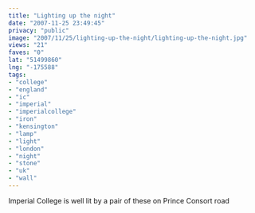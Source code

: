 ```yaml
---
title: "Lighting up the night"
date: "2007-11-25 23:49:45"
privacy: "public"
image: "2007/11/25/lighting-up-the-night/lighting-up-the-night.jpg"
views: "21"
faves: "0"
lat: "51499860"
lng: "-175588"
tags:
- "college"
- "england"
- "ic"
- "imperial"
- "imperialcollege"
- "iron"
- "kensington"
- "lamp"
- "light"
- "london"
- "night"
- "stone"
- "uk"
- "wall"
---
```

Imperial College is well lit by a pair of these on Prince Consort road
